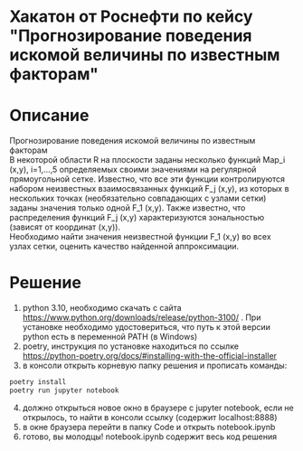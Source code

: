 # Хакатон от Роснефти по кейсу "Прогнозирование поведения искомой величины по известным факторам"

# Описание
  Прогнозирование поведения искомой величины по известным факторам  
  В некоторой области R на плоскости заданы несколько функций Map_i (x,y), i=1,…,5 определяемых своими значениями на регулярной прямоугольной сетке. Известно, что все эти функции контролируются набором неизвестных взаимосвязанных функций F_j (x,y), из которых в нескольких точках (необязательно совпадающих с узлами сетки) заданы значения только одной F_1 (x,y). Также известно, что распределения функций F_j (x,y) характеризуются зональностью (зависят от координат (x,y)).  
  Необходимо найти значения неизвестной функции F_1 (x,y) во всех узлах сетки, оценить качество найденной аппроксимации.

# Решение
1) python 3.10, необходимо скачать с сайта https://www.python.org/downloads/release/python-3100/ . При установке необходимо удостовериться, что путь к этой версии python есть в переменной PATH (в Windows)
2) poetry, инструкция по установке находиться по ссылке https://python-poetry.org/docs/#installing-with-the-official-installer
3) в консоли открыть корневую папку решения и прописать команды:
```bash
poetry install
poetry run jupyter notebook
```
4) должно открыться новое окно в браузере с jupyter notebook, если не открылось, то найти в консоли ссылку (содержит localhost:8888)
5) в окне браузера перейти в папку Code и открыть notebook.ipynb
6) готово, вы молодцы!
notebook.ipynb содержит весь код решения
